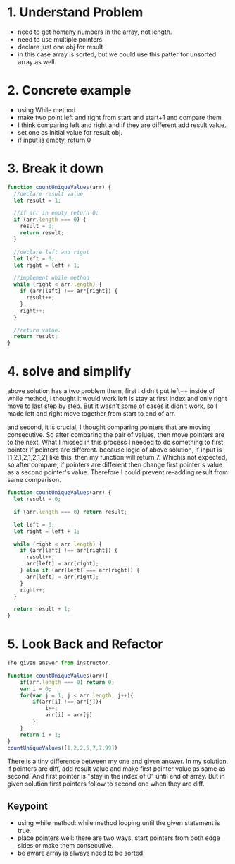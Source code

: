 # 1. Understand Problem

- need to get homany numbers in the array, not length.
- need to use multiple pointers
- declare just one obj for result
- in this case array is sorted, but we could use this patter for unsorted array as well.

# 2. Concrete example

- using While method
- make two point left and right from start and start+1 and compare them
- I think comparing left and right and if they are different add result value.
- set one as initial value for result obj.
- if input is empty, return 0

# 3. Break it down

```javascript
function countUniqueValues(arr) {
  //declare result value
  let result = 1;

  //if arr in empty return 0;
  if (arr.length === 0) {
    result = 0;
    return result;
  }

  //declare left and right
  let left = 0;
  let right = left + 1;

  //implement while method
  while (right < arr.length) {
    if (arr[left] !== arr[right]) {
      result++;
    }
    right++;
  }

  //return value.
  return result;
}
```

# 4. solve and simplify

above solution has a two problem them, first I didn't put left++ inside of while method,
I thought it would work left is stay at first index and only right move to last step by step.
But it wasn't some of cases it didn't work, so I made left and right move together from start to end of arr.

and second, it is crucial, I thought comparing pointers that are moving consecutive.
So after comparing the pair of values, then move pointers are to the next.
What I missed in this process I needed to do something to first pointer if pointers are different.
because logic of above solution, if input is [1,2,1,2,1,2,1,2] like this, then my function will return 7.
Whichis not expected, so after compare, if pointers are different then change first pointer's value as a second pointer's value.
Therefore I could prevent re-adding result from same comparison.

```javascript
function countUniqueValues(arr) {
  let result = 0;

  if (arr.length === 0) return result;

  let left = 0;
  let right = left + 1;

  while (right < arr.length) {
    if (arr[left] !== arr[right]) {
      result++;
      arr[left] = arr[right];
    } else if (arr[left] === arr[right]) {
      arr[left] = arr[right];
    }
    right++;
  }

  return result + 1;
}
```

# 5. Look Back and Refactor

```javascript
The given answer from instructor.

function countUniqueValues(arr){
    if(arr.length === 0) return 0;
    var i = 0;
    for(var j = 1; j < arr.length; j++){
        if(arr[i] !== arr[j]){
            i++;
            arr[i] = arr[j]
        }
    }
    return i + 1;
}
countUniqueValues([1,2,2,5,7,7,99])
```

There is a tiny difference between my one and given answer.
In my solution, if pointers are diff, add result value and make first pointer value as same as second.
And first pointer is "stay in the index of 0" until end of array.
But in given solution first pointers follow to second one when they are diff.

## Keypoint

- using while method: while method looping until the given statement is true.
- place pointers well: there are two ways, start pointers from both edge sides or make them consecutive.
- be aware array is always need to be sorted.
